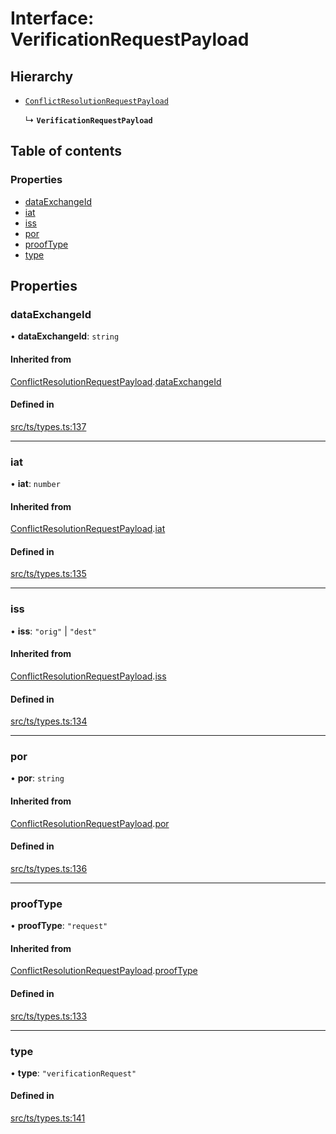 # Interface: VerificationRequestPayload

## Hierarchy

- [`ConflictResolutionRequestPayload`](ConflictResolutionRequestPayload.md)

  ↳ **`VerificationRequestPayload`**

## Table of contents

### Properties

- [dataExchangeId](VerificationRequestPayload.md#dataexchangeid)
- [iat](VerificationRequestPayload.md#iat)
- [iss](VerificationRequestPayload.md#iss)
- [por](VerificationRequestPayload.md#por)
- [proofType](VerificationRequestPayload.md#prooftype)
- [type](VerificationRequestPayload.md#type)

## Properties

### dataExchangeId

• **dataExchangeId**: `string`

#### Inherited from

[ConflictResolutionRequestPayload](ConflictResolutionRequestPayload.md).[dataExchangeId](ConflictResolutionRequestPayload.md#dataexchangeid)

#### Defined in

[src/ts/types.ts:137](https://gitlab.com/i3-market/code/wp3/t3.2/conflict-resolution/non-repudiation-library/-/blob/ee2c98f/src/ts/types.ts#L137)

___

### iat

• **iat**: `number`

#### Inherited from

[ConflictResolutionRequestPayload](ConflictResolutionRequestPayload.md).[iat](ConflictResolutionRequestPayload.md#iat)

#### Defined in

[src/ts/types.ts:135](https://gitlab.com/i3-market/code/wp3/t3.2/conflict-resolution/non-repudiation-library/-/blob/ee2c98f/src/ts/types.ts#L135)

___

### iss

• **iss**: ``"orig"`` \| ``"dest"``

#### Inherited from

[ConflictResolutionRequestPayload](ConflictResolutionRequestPayload.md).[iss](ConflictResolutionRequestPayload.md#iss)

#### Defined in

[src/ts/types.ts:134](https://gitlab.com/i3-market/code/wp3/t3.2/conflict-resolution/non-repudiation-library/-/blob/ee2c98f/src/ts/types.ts#L134)

___

### por

• **por**: `string`

#### Inherited from

[ConflictResolutionRequestPayload](ConflictResolutionRequestPayload.md).[por](ConflictResolutionRequestPayload.md#por)

#### Defined in

[src/ts/types.ts:136](https://gitlab.com/i3-market/code/wp3/t3.2/conflict-resolution/non-repudiation-library/-/blob/ee2c98f/src/ts/types.ts#L136)

___

### proofType

• **proofType**: ``"request"``

#### Inherited from

[ConflictResolutionRequestPayload](ConflictResolutionRequestPayload.md).[proofType](ConflictResolutionRequestPayload.md#prooftype)

#### Defined in

[src/ts/types.ts:133](https://gitlab.com/i3-market/code/wp3/t3.2/conflict-resolution/non-repudiation-library/-/blob/ee2c98f/src/ts/types.ts#L133)

___

### type

• **type**: ``"verificationRequest"``

#### Defined in

[src/ts/types.ts:141](https://gitlab.com/i3-market/code/wp3/t3.2/conflict-resolution/non-repudiation-library/-/blob/ee2c98f/src/ts/types.ts#L141)
